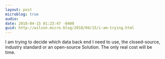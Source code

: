 ```yaml
---
layout: post
microblog: true
audio: 
date: 2018-04-15 01:23:47 -0400
guid: http://wilson.micro.blog/2018/04/15/i-am-trying.html
---
```

I am trying to decide which data back end I need to use, the closed-source, industry standard or an open-source Solution. The only real cost will be time. 
